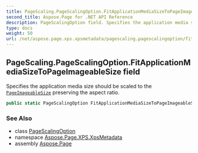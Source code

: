 ```yaml
---
title: PageScaling.PageScalingOption.FitApplicationMediaSizeToPageImageableSize
second_title: Aspose.Page for .NET API Reference
description: PageScalingOption field. Specifies the application media size should be scaled to the PageImageableSize preserving the aspect ratio
type: docs
weight: 50
url: /net/aspose.page.xps.xpsmetadata/pagescaling.pagescalingoption/fitapplicationmediasizetopageimageablesize/
---
```

## PageScaling.PageScalingOption.FitApplicationMediaSizeToPageImageableSize field

Specifies the application media size should be scaled to the [`PageImageableSize`](../../pageimageablesize/) preserving the aspect ratio.

```csharp
public static PageScalingOption FitApplicationMediaSizeToPageImageableSize;
```

### See Also

* class [PageScalingOption](../)
* namespace [Aspose.Page.XPS.XpsMetadata](../../pagescaling.pagescalingoption/)
* assembly [Aspose.Page](../../../)


